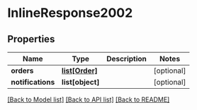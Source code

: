 # InlineResponse2002

## Properties
Name | Type | Description | Notes
------------ | ------------- | ------------- | -------------
**orders** | [**list[Order]**](Order.md) |  | [optional] 
**notifications** | **list[object]** |  | [optional] 

[[Back to Model list]](../README.md#documentation-for-models) [[Back to API list]](../README.md#documentation-for-api-endpoints) [[Back to README]](../README.md)


